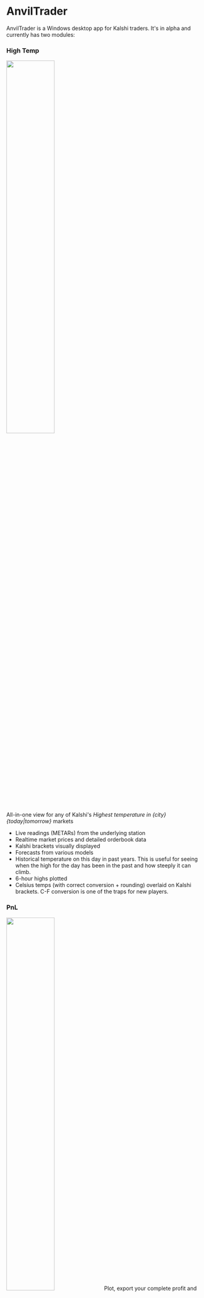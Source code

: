 # AnvilTrader

AnvilTrader is a Windows desktop app for Kalshi traders. It's in alpha and currently has two modules:


### High Temp

<img src="./KMIA demo.gif" width="50%" />

All-in-one view for any of Kalshi's *Highest temperature in {city} {today|tomorrow}* markets

* Live readings (METARs) from the underlying station
* Realtime market prices and detailed orderbook data
* Kalshi brackets visually displayed
* Forecasts from various models
* Historical temperature on this day in past years. This is useful for seeing when the high for the day has been in the past and how steeply it can climb.
* 6-hour highs plotted
* Celsius temps (with correct conversion + rounding) overlaid on Kalshi brackets. C-F conversion is one of the traps for new players.


### PnL
<img src="./PnL demo.gif" width="50%" />
Plot, export your complete profit and loss history

* Win\loss ratio
* Includes trades, fees, interest, credits (e.g. rebates), refunds, deposits, withdrawals
* Filter by date
* Plot by year, month, week, day. Plot by Series.
* Export data to clipboard for custom analysis

  
# Download
here's a link

# Frequently Asked Questions
### Is it free?
Yes. Though I would appreciate any feedback to help me decide whether or not to continue working. See contact options below.
### Windows Defender says I shouldn't run it...?
I'm starting simple and the installer is an unsigned binary without any reputation yet, so Windows makes it difficult to install. If you don't want to click 'Run anyway' that is understandable. If this project takes off then I'll get a cert to make Windows feel better about it.
### It's asking for an API key. How do I create one?
Kalshi requires 3rd-party apps to authenticate with an API key. Creating one is simple. [Here's a guide.](apikeyhowto.md)
### Why is PnL so slow the first time?
Depending on how many orders you've placed, downloading your entire trading history can take a while. After this initial pull it's much faster since it just needs to get recent data.


# Contact
Email: <anvilmicrosystems@hotmail.com>  
Discord: <https://discord.gg/P29e3BweDW>
